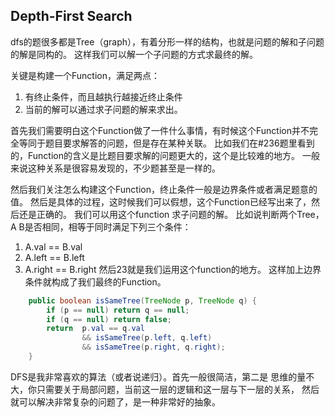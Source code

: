 ## Depth-First Search
dfs的题很多都是Tree（graph），有着分形一样的结构，也就是问题的解和子问题的解是同构的。
这样我们可以解一个子问题的方式求最终的解。

关键是构建一个Function，满足两点：
1. 有终止条件，而且越执行越接近终止条件 
2. 当前的解可以通过求子问题的解来求出。

首先我们需要明白这个Function做了一件什么事情，有时候这个Function并不完全等同于题目要求解答的问题，但是存在某种关联。
比如我们在#236题里看到的，Function的含义是比题目要求解的问题更大的，这个是比较难的地方。
一般来说这种关系是很容易发现的，不少题甚至是一样的。

然后我们关注怎么构建这个Function，终止条件一般是边界条件或者满足题意的值。
然后是具体的过程，这时候我们可以假想，这个Function已经写出来了，然后还是正确的。
我们可以用这个function 求子问题的解。
比如说判断两个Tree， A B是否相同，相等于同时满足下列三个条件：
1. A.val == B.val
2. A.left == B.left
3. A.right == B.right
然后23就是我们运用这个function的地方。
这样加上边界条件就构成了我们最终的Function。
``` java
    public boolean isSameTree(TreeNode p, TreeNode q) {
        if (p == null) return q == null;
        if (q == null) return false;
        return  p.val == q.val
                && isSameTree(p.left, q.left) 
                && isSameTree(p.right, q.right);
    }
```

DFS是我非常喜欢的算法（或者说递归）。首先一般很简洁，第二是
思维的量不大，你只需要关于局部问题，当前这一层的逻辑和这一层与下一层的关系，
然后就可以解决非常复杂的问题了，是一种非常好的抽象。
